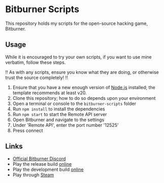 # Bitburner Scripts

This repository holds my scripts for the open-source hacking game, Bitburner.

## Usage

While it is encouraged to try your own scripts, if you want to use mine verbatim, follow these steps.

!! As with any scripts, ensure you know what they are doing, or otherwise trust the source completely! !!

1. Ensure that you have a new enough version of [Node.js](https://nodejs.org) installed; the template recommends at least v20.
2. Clone this repository; how to do so depends upon your environment
3. Open a terminal or console to the `bitburner-scripts` folder
4. Run `npm install` to install the dependencies
5. Run `npm start` to start the Remote API server
6. Open Bitburner and navigate to the settings
7. Under 'Remote API', enter the port number '12525'
8. Press connect

## Links

- [Official Bitburner Discord](https://discord.com/invite/TFc3hKD)
- Play the release build [online](https://bitburner-official.github.io/)
- Play the development build [online](https://bitburner-official.github.io/bitburner-src/)
- Play through [Steam](https://store.steampowered.com/app/1812820/Bitburner/)